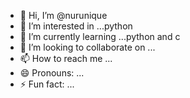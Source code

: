 - 👋 Hi, I’m @nurunique
- 👀 I’m interested in ...python
- 🌱 I’m currently learning ...python and c
- 💞️ I’m looking to collaborate on ...
- 📫 How to reach me ...
- 😄 Pronouns: ...
- ⚡ Fun fact: ...

<!---
nurunique/nurunique is a ✨ special ✨ repository because its `README.md` (this file) appears on your GitHub profile.
You can click the Preview link to take a look at your changes.
--->
